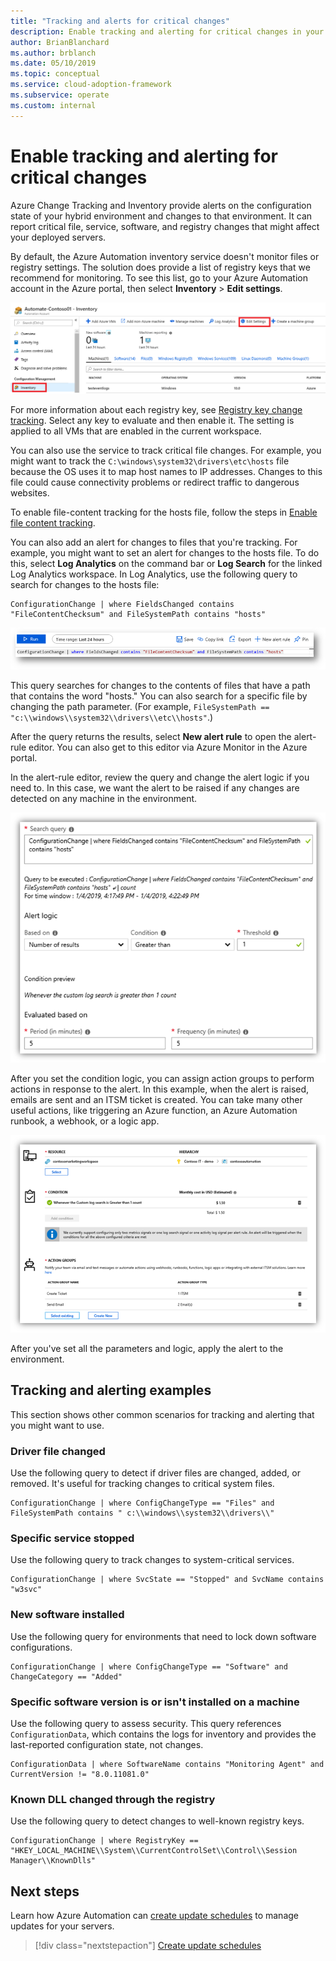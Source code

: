 ```yaml
---
title: "Tracking and alerts for critical changes"
description: Enable tracking and alerting for critical changes in your hybrid environment with Azure Change Tracking and Inventory.
author: BrianBlanchard
ms.author: brblanch
ms.date: 05/10/2019
ms.topic: conceptual
ms.service: cloud-adoption-framework
ms.subservice: operate
ms.custom: internal
---
```


<!-- cSpell:ignore HKEY kusto -->

# Enable tracking and alerting for critical changes

Azure Change Tracking and Inventory provide alerts on the configuration state of your hybrid environment and changes to that environment. It can report critical file, service, software, and registry changes that might affect your deployed servers.

By default, the Azure Automation inventory service doesn't monitor files or registry settings. The solution does provide a list of registry keys that we recommend for monitoring. To see this list, go to your Azure Automation account in the Azure portal, then select **Inventory** > **Edit settings**.

![Screenshot of the Azure Automation Inventory view in the Azure portal](./media/change-tracking1.png)

For more information about each registry key, see [Registry key change tracking](/azure/automation/automation-change-tracking#registry-key-change-tracking). Select any key to evaluate and then enable it. The setting is applied to all VMs that are enabled in the current workspace.

You can also use the service to track critical file changes. For example, you might want to track the `C:\windows\system32\drivers\etc\hosts` file because the OS uses it to map host names to IP addresses. Changes to this file could cause connectivity problems or redirect traffic to dangerous websites.

To enable file-content tracking for the hosts file, follow the steps in [Enable file content tracking](/azure/automation/change-tracking-file-contents#enable-file-content-tracking).

You can also add an alert for changes to files that you're tracking. For example, you might want to set an alert for changes to the hosts file. To do this, select **Log Analytics** on the command bar or **Log Search** for the linked Log Analytics workspace. In Log Analytics, use the following query to search for changes to the hosts file:

  ```kusto
  ConfigurationChange | where FieldsChanged contains "FileContentChecksum" and FileSystemPath contains "hosts"
  ```

![Screenshot of the Log Analytics query editor in the Azure portal](./media/change-tracking2.png)

This query searches for changes to the contents of files that have a path that contains the word "hosts." You can also search for a specific file by changing the path parameter. (For example, `FileSystemPath ==  "c:\\windows\\system32\\drivers\\etc\\hosts"`.)

After the query returns the results, select **New alert rule** to open the alert-rule editor. You can also get to this editor via Azure Monitor in the Azure portal.

In the alert-rule editor, review the query and change the alert logic if you need to. In this case, we want the alert to be raised if any changes are detected on any machine in the environment.

![Screenshot of the Log Analytics alert rule editor in the Azure portal](./media/change-tracking3.png)

After you set the condition logic, you can assign action groups to perform actions in response to the alert. In this example, when the alert is raised, emails are sent and an ITSM ticket is created. You can take many other useful actions, like triggering an Azure function, an Azure Automation runbook, a webhook, or a logic app.

![Screenshot of the sample alert rule summary in the Azure portal](./media/change-tracking4.png)

After you've set all the parameters and logic, apply the alert to the environment.

## Tracking and alerting examples

This section shows other common scenarios for tracking and alerting that you might want to use.

### Driver file changed

Use the following query to detect if driver files are changed, added, or removed. It's useful for tracking changes to critical system files.

  ```kusto
  ConfigurationChange | where ConfigChangeType == "Files" and FileSystemPath contains " c:\\windows\\system32\\drivers\\"
  ```

### Specific service stopped

Use the following query to track changes to system-critical services.

  ```kusto
  ConfigurationChange | where SvcState == "Stopped" and SvcName contains "w3svc"
  ```

### New software installed

Use the following query for environments that need to lock down software configurations.

  ```kusto
  ConfigurationChange | where ConfigChangeType == "Software" and ChangeCategory == "Added"
  ```

### Specific software version is or isn't installed on a machine

Use the following query to assess security. This query references `ConfigurationData`, which contains the logs for inventory and provides the last-reported configuration state, not changes.

  ```kusto
  ConfigurationData | where SoftwareName contains "Monitoring Agent" and CurrentVersion != "8.0.11081.0"
  ```

### Known DLL changed through the registry

Use the following query to detect changes to well-known registry keys.

  ```kusto
  ConfigurationChange | where RegistryKey == "HKEY_LOCAL_MACHINE\\System\\CurrentControlSet\\Control\\Session Manager\\KnownDlls"
  ```

## Next steps

Learn how Azure Automation can [create update schedules](./update-schedules.md) to manage updates for your servers.

> [!div class="nextstepaction"]
> [Create update schedules](./update-schedules.md)
